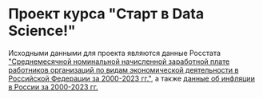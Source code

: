 # Проект курса "Старт в Data Science!"
Исходными данными для проекта являются данные Росстата ["Среднемесячной номинальной начисленной заработной плате работников организаций по видам экономической деятельности в Российской Федерации за 2000-2023 гг."](https://rosstat.gov.ru/labor_market_employment_salaries), а также [данные об инфляции в России за 2000-2023 гг.](https://xn----ctbjnaatncev9av3a8f8b.xn--p1ai/%D1%82%D0%B0%D0%B1%D0%BB%D0%B8%D1%86%D1%8B-%D0%B8%D0%BD%D1%84%D0%BB%D1%8F%D1%86%D0%B8%D0%B8)
